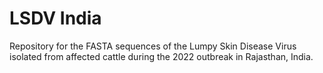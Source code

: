 # LSDV India
Repository for the FASTA sequences of the Lumpy Skin Disease Virus isolated from affected cattle during the 2022 outbreak in Rajasthan, India.
